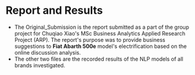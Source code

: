 # Report and Results
- The Original_Submission is the report submitted as a part of the group project for Chuqiao Xiao's MSc Business Analytics Applied Research Project (ARP). The report's purpose was to provide business suggestions to **Fiat Abarth 500e** model's electrification based on the online discussion analysis.
- The other two files are the recorded results of the NLP models of all brands investigated.
